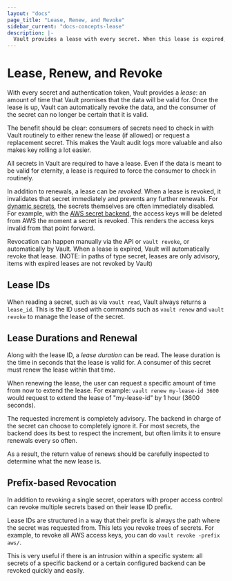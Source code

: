 ```yaml
---
layout: "docs"
page_title: "Lease, Renew, and Revoke"
sidebar_current: "docs-concepts-lease"
description: |-
  Vault provides a lease with every secret. When this lease is expired, Vault will revoke that secret.
---
```


# Lease, Renew, and Revoke

With every secret and authentication token, Vault provides a _lease_:
an amount of time that Vault promises that the data will be valid for.
Once the lease is up, Vault can automatically revoke the data, and the
consumer of the secret can no longer be certain that it is valid.

The benefit should be clear: consumers of secrets need to check in with
Vault routinely to either renew the lease (if allowed) or request a
replacement secret. This makes the Vault audit logs more valuable and
also makes key rolling a lot easier.

All secrets in Vault are required to have a lease. Even if the data is
meant to be valid for eternity, a lease is required to force the consumer
to check in routinely.

In addition to renewals, a lease can be _revoked_. When a lease is revoked,
it invalidates that secret immediately and prevents any further renewals.
For
[dynamic secrets](#),
the secrets themselves are often immediately disabled. For example, with
the
[AWS secret backend](/docs/secrets/aws/index.html), the access keys will
be deleted from AWS the moment a secret is revoked. This renders the access
keys invalid from that point forward.

Revocation can happen manually via the API or `vault revoke`, or automatically
by Vault. When a lease is expired, Vault will automatically revoke that
lease.  (NOTE: in paths of type secret, leases are only advisory, items with
expired leases are not revoked by Vault)

## Lease IDs

When reading a secret, such as via `vault read`, Vault always returns
a `lease_id`. This is the ID used with commands such as `vault renew` and
`vault revoke` to manage the lease of the secret.

## Lease Durations and Renewal

Along with the lease ID, a _lease duration_ can be read. The lease duration
is the time in seconds that the lease is valid for. A consumer of this
secret must renew the lease within that time.

When renewing the lease, the user can request a specific amount of time
from now to extend the lease. For example: `vault renew my-lease-id 3600`
would request to extend the lease of "my-lease-id" by 1 hour (3600 seconds).

The requested increment is completely advisory. The backend in charge
of the secret can choose to completely ignore it. For most secrets, the
backend does its best to respect the increment, but often limits it to
ensure renewals every so often.

As a result, the return value of renews should be carefully inspected
to determine what the new lease is.

## Prefix-based Revocation

In addition to revoking a single secret, operators with proper access
control can revoke multiple secrets based on their lease ID prefix.

Lease IDs are structured in a way that their prefix is always the path
where the secret was requested from. This lets you revoke trees of
secrets. For example, to revoke all AWS access keys, you can do
`vault revoke -prefix aws/`.

This is very useful if there is an intrusion within a specific system:
all secrets of a specific backend or a certain configured backend can
be revoked quickly and easily.

